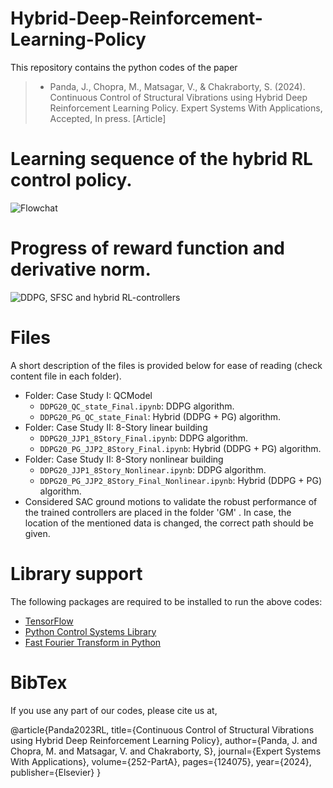 # Hybrid-Deep-Reinforcement-Learning-Policy
This repository contains the python codes of the paper 
  > + Panda, J., Chopra, M., Matsagar, V., & Chakraborty, S. (2024). Continuous Control of Structural Vibrations using Hybrid Deep Reinforcement Learning Policy. Expert Systems With Applications, Accepted, In press. [Article]

# Learning sequence of the hybrid RL control policy.  
![Flowchat](Figure3.png)

# Progress of reward function and derivative norm.
![DDPG, SFSC and hybrid RL-controllers](Figure5.png)

# Files
A short description of the files is provided below for ease of reading (check content file in each folder).
+ Folder: Case Study I: QCModel
  + `DDPG20_QC_state_Final.ipynb`: DDPG algorithm.
  + `DDPG20_PG_QC_state_Final`: Hybrid (DDPG + PG) algorithm.
+ Folder: Case Study II: 8-Story linear building
  + `DDPG20_JJP1_8Story_Final.ipynb`: DDPG algorithm.
  + `DDPG20_PG_JJP2_8Story_Final.ipynb`: Hybrid (DDPG + PG) algorithm.
+ Folder: Case Study II: 8-Story nonlinear building
  + `DDPG20_JJP1_8Story_Nonlinear.ipynb`: DDPG algorithm.
  + `DDPG20_PG_JJP2_8Story_Final_Nonlinear.ipynb`: Hybrid (DDPG + PG) algorithm.
+ Considered SAC ground motions to validate the robust performance of the trained controllers are placed in the folder 'GM' . In case, the location of the mentioned data is changed, the correct path should be given.

# Library support
The following packages are required to be installed to run the above codes:
  + [TensorFlow](https://www.tensorflow.org)
  + [Python Control Systems Library](https://python-control.readthedocs.io/en/latest/matlab.html)
  + [Fast Fourier Transform in Python](https://pythonnumericalmethods.berkeley.edu/notebooks/chapter24.04-FFT-in-Python.html)

# BibTex
If you use any part of our codes, please cite us at,

@article{Panda2023RL,
  title={Continuous Control of Structural Vibrations using Hybrid Deep Reinforcement Learning Policy},
  author={Panda, J. and Chopra, M. and Matsagar, V. and Chakraborty, S},
  journal={Expert Systems With Applications},
  volume={252-PartA},
  pages={124075},
  year={2024},
  publisher={Elsevier}
}
